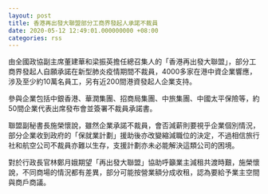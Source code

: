 ```yaml
---
layout: post
title: 香港再出發大聯盟部分工商界發起人承諾不裁員
date: 2020-05-12 12:49:01.000000000 +08:00
categories: rss
---
```


由全國政協副主席董建華和梁振英擔任總召集人的「香港再出發大聯盟」，部分工商界發起人自願承諾在新型肺炎疫情期間不裁員，4000多家在港中資企業響應，涉及至少約10萬名員工，另有近200間港資發起人企業支持。

參與企業包括中銀香港、華潤集團、招商局集團、中旅集團、中國太平保險等，約50間企業代表出席發布會並簽署不裁員承諾書。

聯盟副秘書長施榮懷說，雖然企業承諾不裁員，會否減薪則要視乎企業個別情況，部分企業收到政府的「保就業計劃」援助後亦改變縮減職位的決定，不過相信旅行社和航空公司不裁員亦難以生存，支援計劃亦未必能解決這類公司的困境。

對於行政長官林鄭月娥期望「再出發大聯盟」協助呼籲業主減租共渡時艱，施榮懷說，不同商場的情況都有差異，部分可能按營業額分成收租，認為要給予業主空間與商戶商議。
